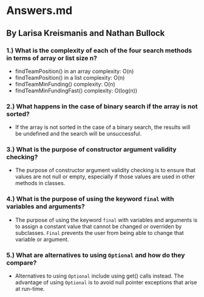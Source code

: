# Answers.md
## By Larisa Kreismanis and Nathan Bullock

### 1.) What is the complexity of each of the four search methods in terms of array or list size n?
- findTeamPosition() in an array complexity: O(n)
- findTeamPosition() in a list complexity: O(n)
- findTeamMinFunding() complexity: O(n)
- findTeamMinFundingFast() complexity: O(log(n))

### 2.) What happens in the case of binary search if the array is not sorted?
- If the array is not sorted in the case of a binary search, the results will be undefined and the search will be unsuccessful.

### 3.) What is the purpose of constructor argument validity checking?
- The purpose of constructor argument validity checking is to ensure that values are not null or empty, especially if those values are used in other methods in classes.

### 4.) What is the purpose of using the keyword `final` with variables and arguments?
- The purpose of using the keyword `final` with variables and arguments is to assign a constant value that cannot be changed or overriden by subclasses.  `Final` prevents the user from being able to change that variable or argument.

### 5.) What are alternatives to using `Optional` and how do they compare?
- Alternatives to using `Optional` include using get() calls instead. The advantage of using `Optional` is to avoid null pointer exceptions that arise at run-time.
